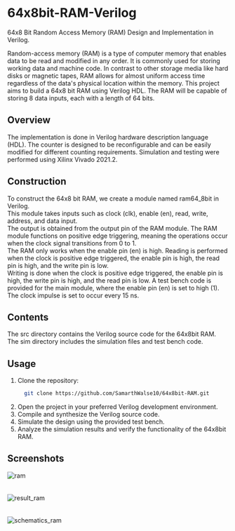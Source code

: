 # 64x8bit-RAM-Verilog
64x8 Bit Random Access Memory (RAM) Design and Implementation in Verilog.  

Random-access memory (RAM) is a type of computer memory that enables data to be read and modified in any order. 
It is commonly used for storing working data and machine code. 
In contrast to other storage media like hard disks or magnetic tapes, RAM allows for almost uniform access time regardless of the data's physical location within the memory.
This project aims to build a 64x8 bit RAM using Verilog HDL. The RAM will be capable of storing 8 data inputs, each with a length of 64 bits.
## Overview
The implementation is done in Verilog hardware description language (HDL).
The counter is designed to be reconfigurable and can be easily modified for different counting requirements.
Simulation and testing were performed using Xilinx Vivado 2021.2.
## Construction
To construct the 64x8 bit RAM, we create a module named ram64_8bit in Verilog.  
This module takes inputs such as clock (clk), enable (en), read, write, address, and data input.  
The output is obtained from the output pin of the RAM module. 
The RAM module functions on positive edge triggering, meaning the operations occur when the clock signal transitions from 0 to 1.  
The RAM only works when the enable pin (en) is high. 
Reading is performed when the clock is positive edge triggered, the enable pin is high, the read pin is high, and the write pin is low.  
Writing is done when the clock is positive edge triggered, the enable pin is high, the write pin is high, and the read pin is low. 
A test bench code is provided for the main module, where the enable pin (en) is set to high (1). The clock impulse is set to occur every 15 ns.
## Contents
The src directory contains the Verilog source code for the 64x8bit RAM.
The sim directory includes the simulation files and test bench code.
## Usage
1. Clone the repository: 
    ```bash
      git clone https://github.com/SamarthWalse10/64x8bit-RAM.git
2. Open the project in your preferred Verilog development environment.
3. Compile and synthesize the Verilog source code.
4. Simulate the design using the provided test bench.
5. Analyze the simulation results and verify the functionality of the 64x8bit RAM.
## Screenshots
![ram](https://github.com/SamarthWalse10/64x8bit-RAM/assets/125689593/fd09a1ba-f2ce-457f-a4c6-5fb2e52d9c55)
<br/><br/><br/>
![result_ram](https://github.com/SamarthWalse10/64x8bit-RAM/assets/125689593/0eaabb83-0f79-4d5d-827d-789d8a9213f1)
<br/><br/><br/>
![schematics_ram](https://github.com/SamarthWalse10/64x8bit-RAM/assets/125689593/4d33d8ca-77e0-4782-a282-e431c6765232)
